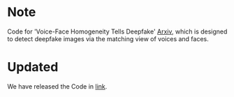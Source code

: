 # Note


Code for 'Voice-Face Homogeneity Tells Deepfake' [Arxiv](https://arxiv.org/abs/2203.02195), which is designed to detect deepfake images via the matching view of voices and faces.


# Updated

We have released the Code in [link](https://github.com/xaCheng1996/MVF).
